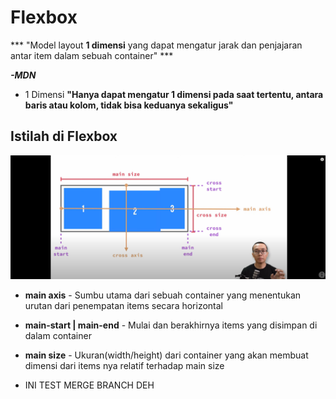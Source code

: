 # Flexbox

*** "Model layout **1 dimensi** yang dapat mengatur jarak dan penjajaran antar item dalam sebuah container"  ***

***-MDN***

* 1 Dimensi
**"Hanya dapat mengatur 1 dimensi pada saat tertentu, antara baris atau kolom, tidak bisa keduanya sekaligus"**

## Istilah di Flexbox

![Gambar teks editor VS Code](istilah-flexbox.png)

* **main axis** - Sumbu utama dari sebuah container yang menentukan urutan dari penempatan items secara horizontal
* **main-start | main-end** - Mulai dan berakhirnya items yang disimpan di dalam container
* **main size** - Ukuran(width/height) dari container yang akan membuat dimensi dari items nya relatif terhadap main size 


* INI TEST MERGE BRANCH DEH
